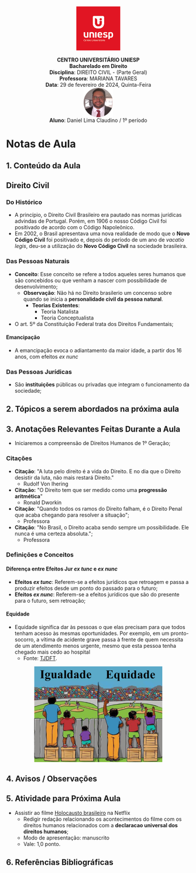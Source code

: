 <div align="center">

<p align="center"><img height="120" src="../../../figuras/LOGO_UNIESP.png"> </p>

<p align="center"><b>CENTRO UNIVERSITÁRIO UNIESP</b><br>
<b>Bacharelado em Direito</b><br>
<b>Disciplina</b>: DIREITO CIVIL - (Parte Geral)<br>
<b>Professora</b>: MARIANA TAVARES<br>
<b>Data</b>: 29 de fevereiro de 2024, Quinta-Feira<br>
<img align="center" src="../../../figuras/FOTO_PERFIL_DANIEL_CLAUDINO_2023.png" width="80"><br>
<b>Aluno</b>: Daniel Lima Claudino / 1º período<br>
 </p>
</div>

# Notas de Aula

## 1. Conteúdo da Aula

## Direito Civil

### Do Histórico

- A princípio, o Direito Civil Brasileiro era pautado nas normas jurídicas advindas de Portugal. Porém, em 1906 o nosso Código Civil foi positivado de acordo com o Código Napoleônico.
- Em 2002, o Brasil apresentava uma nova realidade de modo que o **Novo Código Civil** foi positivado e, depois do período de um ano de _vacatio legis_, deu-se a utilização do **Novo Código Civil** na sociedade brasileira.
  
### Das Pessoas Naturais

- **Conceito**: Esse conceito se refere a todos aqueles seres humanos que são concebidos ou que venham a nascer com possibilidade de desenvolvimento;
  - **Observação**: Não há no Direito brasilerio um concenso sobre quando se inicia a **personalidade civil da pessoa natural**.
    - **Teorias Existentes**:
      - Teoria Natalista
      - Teoria Conceptualista
- O art. 5º da Constituição Federal trata dos Direitos Fundamentais;

#### Emancipação

- A emancipação evoca o adiantamento da maior idade, a partir dos 16 anos, com efeitos _ex nunc_

### Das Pessoas Jurídicas

- São **instituições** públicas ou privadas que integram o funcionamento da sociedade;

## 2. Tópicos a serem abordados na próxima aula

## 3. Anotações Relevantes Feitas Durante a Aula

- Iniciaremos a compreensão de Direitos Humanos de 1º Geração;

### Citações

- **Citação**: "A luta pelo direito é a vida do Direito. E no dia que o Direito desistir da luta, não mais restará Direito."
  - Rudolf Von Ihering
- **Citação:** "O Direito tem que ser medido como uma **progressão aritmética**"
  - Ronald Dworkin
- **Citação**: "Quando todos os ramos do Direito falham, é o Direito Penal que acaba chegando para resolver a situação";
  - Professora
- **Citação**: "No Brasil, o Direito acaba sendo sempre um possibilidade. Ele nunca é uma certeza absoluta.";
  - Professora

### Definições e Conceitos

#### Diferença entre Efeitos Jur _ex tunc_ e _ex nunc_

- **Efeitos _ex tunc_**: Referem-se a efeitos jurídicos que retroagem e passa a produzir efeitos desde um ponto do passado para o futuro;
- **Efeitos _ex nunc_**: Referem-se a efeitos jurídicos que são do presente para o futuro, sem retroação;

#### Equidade

- Equidade significa dar às pessoas o que elas precisam para que todos tenham acesso às mesmas oportunidades. Por exemplo, em um pronto-socorro, a vítima de acidente grave passa à frente de quem necessita de um atendimento menos urgente, mesmo que esta pessoa tenha chegado mais cedo ao hospital
  - Fonte: [TJDFT](https://www.tjdft.jus.br/acessibilidade/publicacoes/sementes-da-equidade/diferenca-entre-igualdade-e-equidade#:~:text=Equidade%20significa%20dar%20%C3%A0s%20pessoas,chegado%20mais%20cedo%20ao%20hospital).

<center>
<img src="../figuras/aula-02-diferenca-igualdade-equidade.png" width="350">
</center>

## 4. Avisos / Observações

## 5. Atividade para Próxima Aula

- Assistir ao filme [Holocausto brasileiro](<https://www.netflix.com/title/81745085>) na Netflix
  - Redigir redação relacionando os acontecimentos do filme com os direitos humanos relacionados com a **declaracao universal dos direitos humanos**;
  - Modo de apresentação: manuscrito
  - Vale: 1,0 ponto.

## 6. Referências Bibliográficas
